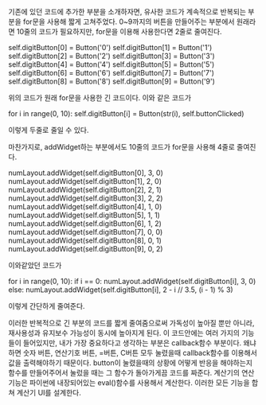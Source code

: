 기존에 있던 코드에 추가한 부분을 소개하자면, 유사한 코드가 계속적으로 반복되는 부분을 for문을 사용해 짧게 고쳐주었다. 
0~9까지의 버튼을 만들어주는 부분에서 원래라면 10줄의 코드가 필요하지만, for문을 이용해 사용한다면 2줄로 줄여진다.

self.digitButton[0] = Button('0')
self.digitButton[1] = Button('1')
self.digitButton[2] = Button('2')
self.digitButton[3] = Button('3')
self.digitButton[4] = Button('4')
self.digitButton[5] = Button('5')
 self.digitButton[6] = Button('6')
self.digitButton[7] = Button('7')
self.digitButton[8] = Button('8')
self.digitButton[9] = Button('9')

위의 코드가 원래 for문을 사용한 긴 코드이다. 이와 같은 코드가 

for i in range(0, 10):
    self.digitButton[i] = Button(str(i), self.buttonClicked)

이렇게 두줄로 줄일 수 있다. 

마찬가지로, addWidget하는 부분에서도 10줄의 코드가 for문을 사용해 4줄로 줄여진다. 

numLayout.addWidget(self.digitButton[0], 3, 0)
numLayout.addWidget(self.digitButton[1], 2, 0)
numLayout.addWidget(self.digitButton[2], 2, 1)
numLayout.addWidget(self.digitButton[3], 2, 2)
numLayout.addWidget(self.digitButton[4], 1, 0)
numLayout.addWidget(self.digitButton[5], 1, 1)
numLayout.addWidget(self.digitButton[6], 1, 2)
numLayout.addWidget(self.digitButton[7], 0, 0)
numLayout.addWidget(self.digitButton[8], 0, 1)
numLayout.addWidget(self.digitButton[9], 0, 2)

이와같았던 코드가

for i in range(0, 10):
    if i == 0:
        numLayout.addWidget(self.digitButton[i], 3, 0)
    else:
        numLayout.addWidget(self.digitButton[i], 2 - i // 3.5, (i - 1) % 3)

이렇게 간단하게 줄여준다. 

이러한 반복적으로 긴 부분의 코드를 짧게 줄여줌으로써 가독성이 높아질 뿐만 아니라, 재사용성과 유지보수 가능성이 동시에 높아지게 된다. 
이 코드안에는 여러 가지의 기능들이 들어있지만, 내가 가장 중요하다고 생각하는 부분은 callback함수 부분이다. 
왜냐하면 숫자 버튼, 연산기호 버튼, =버튼, C버튼 모두 눌렸을때 callback함수를 이용해서 값을 출력해야하기 때문이다. 
button이 눌렸을때의 상황에 어떻게 반응을 해야하는지 함수를 만들어주어서 눌렀을 때는 그 함수가 돌아가게끔 코드를 짜준다. 
계산기의 연산기능은 파이썬에 내장되어있는 eval()함수를 사용해서 계산한다. 
이러한 모든 기능을 합쳐 계산기 UI를 설계한다.
